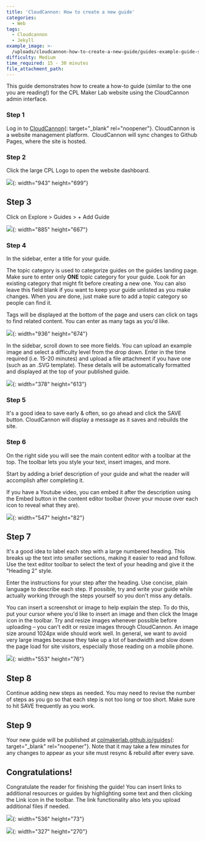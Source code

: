 ```yaml
---
title: 'CloudCannon: How to create a new guide'
categories:
  - Web
tags:
  - Cloudcannon
  - Jekyll
example_image: >-
  /uploads/cloudcannon-how-to-create-a-new-guide/guides-example-guide-screenshot.png
difficulty: Medium
time_required: 15 - 30 minutes
file_attachment_path:
---
```


This guide demonstrates how to create a how-to guide (similar to the one you are reading\!) for the CPL Maker Lab website using the CloudCannon admin interface.

### Step 1

Log in to [CloudCannon](cloudcannon.com/){: target="_blank" rel="noopener"}. CloudCannon is a website management platform.&nbsp; CloudCannon will sync changes to Github Pages, where the site is hosted.

### Step 2

Click the large CPL Logo to open the website dashboard.

![](/uploads/cloudcannon-how-to-create-a-new-guide/guides-cloudcannon-landing.png){: width="943" height="699"}

## Step 3

Click on Explore &gt; Guides &gt; + Add Guide

![](/uploads/cloudcannon-how-to-create-a-new-guide/guides-add-guide.png){: width="885" height="667"}

### Step 4

In the sidebar, enter a title for your guide.

The topic category is used to categorize guides on the guides landing page. Make sure to enter only **ONE** topic category for your guide. Look for an existing category that might fit before creating a new one. You can also leave this field blank if you want to keep your guide unlisted as you make changes. When you are done, just make sure to add a topic category so people can find it.

Tags will be displayed at the bottom of the page and users can click on tags to find related content. You can enter as many tags as you'd like.

![](/uploads/cloudcannon-how-to-create-a-new-guide/guides-add-details.png){: width="936" height="674"}

In the sidebar, scroll down to see more fields. You can upload an example image and select a difficulty level from the drop down. Enter in the time required (i.e. 15-20 minutes) and upload a file attachment if you have one (such as an .SVG template). These details will be automatically formatted and displayed at the top of your published guide.

![](/uploads/cloudcannon-how-to-create-a-new-guide/guides-sidebar.png){: width="378" height="613"}

### Step 5

It's a good idea to save early & often, so go ahead and click the SAVE button. CloudCannon will display a message as it saves and rebuilds the site.

### Step 6

On the right side you will see the main content editor with a toolbar at the top. The toolbar lets you style your text, insert images, and more.

Start by adding a brief description of your guide and what the reader will accomplish after completing it.

If you have a Youtube video, you can embed it after the description using the Embed button in the content editor toolbar (hover your mouse over each icon to reveal what they are).

![](/uploads/cloudcannon-how-to-create-a-new-guide/guides-embed.png){: width="547" height="82"}

## Step 7

It's a good idea to label each step with a large numbered heading. This breaks up the text into smaller sections, making it easier to read and follow. Use the text editor toolbar to select the text of your heading and give it the "Heading 2" style.

Enter the instructions for your step after the heading. Use concise, plain language to describe each step. If possible, try and write your guide while actually working through the steps yourself so you don't miss any details.

You can insert a screenshot or image to help explain the step. To do this, put your cursor where you'd like to insert an image and then click the Image icon in the toolbar. Try and resize images whenever possible before uploading – you can't edit or resize images through CloudCannon. An image size around 1024px wide should work well. In general, we want to avoid very large images because they take up a lot of bandwidth and slow down the page load for site visitors, especially those reading on a mobile phone.

![](/uploads/cloudcannon-how-to-create-a-new-guide/guides-images.png){: width="553" height="76"}

## Step 8

Continue adding new steps as needed. You may need to revise the number of steps as you go so that each step is not too long or too short. Make sure to hit SAVE frequently as you work.

## Step 9

Your new guide will be published at [cplmakerlab.github.io/guides](http://cplmakerlab.github.io/guides){: target="_blank" rel="noopener"}. Note that it may take a few minutes for any changes to appear as your site must resync & rebuild after every save.

## Congratulations\!

Congratulate the reader for finishing the guide\! You can insert links to additional resources or guides by highlighting some text and then clicking the Link icon in the toolbar. The link functionality also lets you upload additional files if needed.

![](/uploads/cloudcannon-how-to-create-a-new-guide/guides-link-icon.png){: width="536" height="73"}

![](/uploads/cloudcannon-how-to-create-a-new-guide/guides-link.png){: width="327" height="270"}

&nbsp;